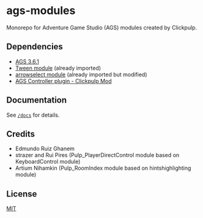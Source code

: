 # ags-modules

Monorepo for Adventure Game Studio (AGS) modules created by Clickpulp.

## Dependencies

* [AGS 3.6.1](https://adventuregamestudio.co.uk/)
* [Tween module](https://github.com/edmundito/ags-tween-module) (already imported)
* [arrowselect module](https://github.com/ericoporto/arrowselect) (already imported but modified)
* [AGS Controller plugin - Clickpulp Mod](https://github.com/clickpulp/AGS-Controller)

## Documentation

See [`/docs`](./docs/index.md) for details.

## Credits

* Edmundo Ruiz Ghanem
* strazer and Rui Pires (Pulp_PlayerDirectControl module based on KeyboardControl module)
* Artium Nihamkin (Pulp_RoomIndex module based on hintshighlighting module)

## License

[MIT](./LICENSE)
